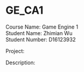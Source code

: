 # GE_CA1

Course Name: Game Engine 1  
Student Name: Zhimian Wu  
Student Number: D16123932  

Project:  

Description:  
